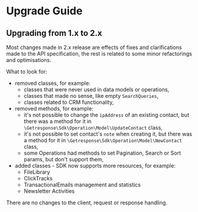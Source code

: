 # Upgrade Guide

## Upgrading from 1.x to 2.x

Most changes made in 2.x release are effects of fixes and clarifications made to the API specification, the rest is related to some minor refactorings and optimisations.

What to look for:
 * removed classes, for example:
    * classes that were never used in data models or operations,
    * classes that made no sense, like empty `SearchQueries`,
    * classes related to CRM functionality,
 * removed methods, for example:
    * it's not possible to change the `ipAddress` of an existing contact, but there was a method for it in `\Getresponse\Sdk\Operation\Model\UpdateContact` class,
    * it's not possible to set contact's `note` when creating it, but there was a method for it in `\Getresponse\Sdk\Operation\Model\NewContact` class,
    * some Operations had methods to set Pagination, Search or Sort params, but don't support them,
 * added classes - SDK now supports more resources, for example:
    * FileLibrary
    * ClickTracks
    * TransactionalEmails management and statistics
    * Newsletter Activities

There are no changes to the client, request or response handling.
